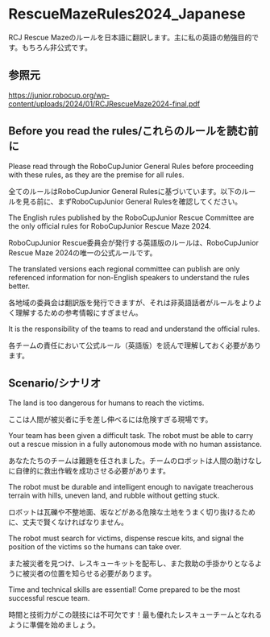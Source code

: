 # RescueMazeRules2024_Japanese

RCJ Rescue Mazeのルールを日本語に翻訳します。主に私の英語の勉強目的です。もちろん非公式です。

## 参照元

https://junior.robocup.org/wp-content/uploads/2024/01/RCJRescueMaze2024-final.pdf

## Before you read the rules/これらのルールを読む前に

Please read through the RoboCupJunior General Rules before proceeding with these rules, as they are the premise for all rules. 

全てのルールはRoboCupJunior General Rulesに基づいています。以下のルールを見る前に、まずRoboCupJunior General Rulesを確認してください。

The English rules published by the RoboCupJunior Rescue Committee are the only official rules for RoboCupJunior Rescue Maze 2024.

RoboCupJunior Rescue委員会が発行する英語版のルールは、RoboCupJunior Rescue Maze 2024の唯一の公式ルールです。

The translated versions each regional committee can publish are only referenced information for non-English speakers to understand the rules better.

各地域の委員会は翻訳版を発行できますが、それは非英語話者がルールをよりよく理解するための参考情報にすぎません。

It is the responsibility of the teams to read and understand the official rules.

各チームの責任において公式ルール（英語版）を読んで理解しておく必要があります。

## Scenario/シナリオ

The land is too dangerous for humans to reach the victims.

ここは人間が被災者に手を差し伸べるには危険すぎる現場です。

Your team has been given a difficult task. The robot must be able to carry out a rescue mission in a fully autonomous mode with no human assistance.

あなたたちのチームは難題を任されました。チームのロボットは人間の助けなしに自律的に救出作戦を成功させる必要があります。

The robot must be durable and intelligent enough to navigate treacherous terrain with hills, uneven land, and rubble without getting stuck.

ロボットは瓦礫や不整地面、坂などがある危険な土地をうまく切り抜けるために、丈夫で賢くなければなりません。

The robot must search for victims, dispense rescue kits, and signal the position of the victims so the humans can take over. 

また被災者を見つけ、レスキューキットを配布し、また救助の手掛かりとなるように被災者の位置を知らせる必要があります。

Time and technical skills are essential! Come prepared to be the most successful rescue team.

時間と技術力がこの競技には不可欠です！最も優れたレスキューチームとなれるように準備を始めましょう。


